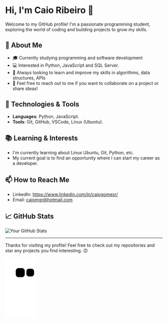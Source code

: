 # Hi, I'm Caio Ribeiro 👋

Welcome to my GitHub profile! I'm a passionate programming student, exploring the world of coding and building projects to grow my skills.

## 🚀 About Me

- 🎓 Currently studying programming and software development
- 💻 Interested in Python, JavaScript and SQL Server.
- 🌱 Always looking to learn and improve my skills in algorithms, data structures, APIs
- 💬 Feel free to reach out to me if you want to collaborate on a project or share ideas!

## 🔧 Technologies & Tools

- **Languages**: Python, JavaScript.
- **Tools**: Git, GitHub, VSCode, Linux (Ubuntu).

## 📚 Learning & Interests

- I'm currently learning about Linux Ubuntu, Git, Python, etc.
- My current goal is to find an opportunity where I can start my career as a developer.

## 📫 How to Reach Me

- LinkedIn: https://www.linkedin.com/in/caiogomesr/
- Email: caiomgr@hotmail.com

## 📈 GitHub Stats

![Your GitHub Stats](https://github-readme-stats.vercel.app/api?username=caiogomesr&show_icons=true&count_private=true)

---

Thanks for visiting my profile! Feel free to check out my repositories and star any projects you find interesting. 😊

![Snake animation](https://github.com/caiogomesr/caiogomesr/blob/output/github-contribution-grid-snake.svg)
